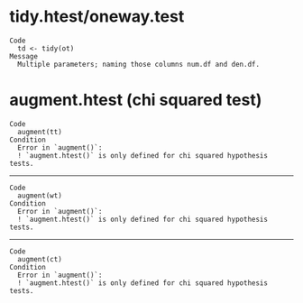 # tidy.htest/oneway.test

    Code
      td <- tidy(ot)
    Message
      Multiple parameters; naming those columns num.df and den.df.

# augment.htest (chi squared test)

    Code
      augment(tt)
    Condition
      Error in `augment()`:
      ! `augment.htest()` is only defined for chi squared hypothesis tests.

---

    Code
      augment(wt)
    Condition
      Error in `augment()`:
      ! `augment.htest()` is only defined for chi squared hypothesis tests.

---

    Code
      augment(ct)
    Condition
      Error in `augment()`:
      ! `augment.htest()` is only defined for chi squared hypothesis tests.

